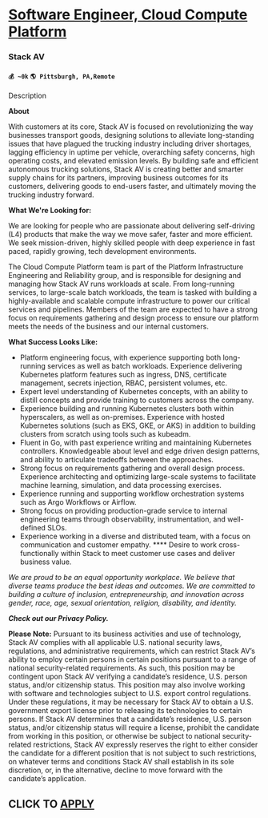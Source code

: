 # [Software Engineer, Cloud Compute Platform](https://www.remotewlb.com/apply/software-engineer-cloud-compute-platform-50999)  
### Stack AV  
#### `💰 ~0k` `🌎 Pittsburgh, PA,Remote`  

Description

**About**

With customers at its core, Stack AV is focused on revolutionizing the way businesses transport goods, designing solutions to alleviate long-standing issues that have plagued the trucking industry including driver shortages, lagging efficiency in uptime per vehicle, overarching safety concerns, high operating costs, and elevated emission levels. By building safe and efficient autonomous trucking solutions, Stack AV is creating better and smarter supply chains for its partners, improving business outcomes for its customers, delivering goods to end-users faster, and ultimately moving the trucking industry forward.

 **What We're Looking for:**

We are looking for people who are passionate about delivering self-driving (L4) products that make the way we move safer, faster and more efficient. We seek mission-driven, highly skilled people with deep experience in fast paced, rapidly growing, tech development environments.

The Cloud Compute Platform team is part of the Platform Infrastructure Engineering and Reliability group, and is responsible for designing and managing how Stack AV runs workloads at scale. From long-running services, to large-scale batch workloads, the team is tasked with building a highly-available and scalable compute infrastructure to power our critical services and pipelines. Members of the team are expected to have a strong focus on requirements gathering and design process to ensure our platform meets the needs of the business and our internal customers.

**What Success Looks Like:**

  * Platform engineering focus, with experience supporting both long-running services as well as batch workloads. Experience delivering Kubernetes platform features such as ingress, DNS, certificate management, secrets injection, RBAC, persistent volumes, etc. 
  * Expert level understanding of Kubernetes concepts, with an ability to distill concepts and provide training to customers across the company.
  * Experience building and running Kubernetes clusters both within hyperscalers, as well as on-premises. Experience with hosted Kubernetes solutions (such as EKS, GKE, or AKS) in addition to building clusters from scratch using tools such as kubeadm.
  * Fluent in Go, with past experience writing and maintaining Kubernetes controllers. Knowledgeable about level and edge driven design patterns, and ability to articulate tradeoffs between the approaches.
  * Strong focus on requirements gathering and overall design process. Experience architecting and optimizing large-scale systems to facilitate machine learning, simulation, and data processing exercises. 
  * Experience running and supporting workflow orchestration systems such as Argo Workflows or Airflow.
  * Strong focus on providing production-grade service to internal engineering teams through observability, instrumentation, and well-defined SLOs.
  * Experience working in a diverse and distributed team, with a focus on communication and customer empathy. **** Desire to work cross-functionally within Stack to meet customer use cases and deliver business value.

_We are proud to be an equal opportunity workplace. We believe that diverse teams produce the best ideas and outcomes. We are committed to building a culture of inclusion, entrepreneurship, and innovation across gender, race, age, sexual orientation, religion, disability, and identity._

_**Check out our Privacy Policy.**_

**Please Note:** Pursuant to its business activities and use of technology, Stack AV complies with all applicable U.S. national security laws, regulations, and administrative requirements, which can restrict Stack AV’s ability to employ certain persons in certain positions pursuant to a range of national security-related requirements. As such, this position may be contingent upon Stack AV verifying a candidate’s residence, U.S. person status, and/or citizenship status. This position may also involve working with software and technologies subject to U.S. export control regulations. Under these regulations, it may be necessary for Stack AV to obtain a U.S. government export license prior to releasing its technologies to certain persons. If Stack AV determines that a candidate’s residence, U.S. person status, and/or citizenship status will require a license, prohibit the candidate from working in this position, or otherwise be subject to national security-related restrictions, Stack AV
expressly reserves the right to either consider the candidate for a different position that is not subject to such restrictions, on whatever terms and conditions Stack AV shall establish in its sole discretion, or, in the alternative, decline to move forward with the candidate’s application.

  
## CLICK TO [APPLY](https://www.remotewlb.com/apply/software-engineer-cloud-compute-platform-50999)


